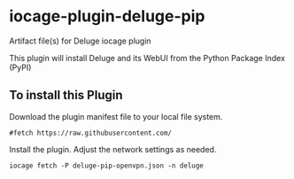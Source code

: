 # iocage-plugin-deluge-pip
Artifact file(s) for Deluge iocage plugin

This plugin will install Deluge and its WebUI from the Python Package Index (PyPI)

## To install this Plugin
Download the plugin manifest file to your local file system.
```
#fetch https://raw.githubusercontent.com/
```
Install the plugin.  Adjust the network settings as needed.
```
iocage fetch -P deluge-pip-openvpn.json -n deluge
```



